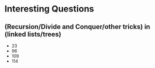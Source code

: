 # Interesting Questions

## (Recursion/Divide and Conquer/other tricks) in (linked lists/trees)

- 23
- 96
- 109
- 114
